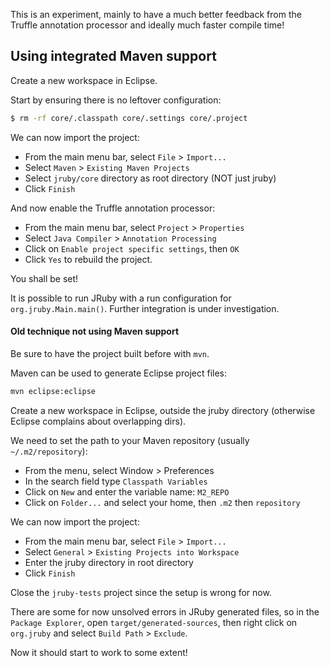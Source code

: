 This is an experiment, mainly to have a much better feedback from the Truffle annotation processor and ideally much faster compile time!

## Using integrated Maven support

Create a new workspace in Eclipse.

Start by ensuring there is no leftover configuration:
```bash
$ rm -rf core/.classpath core/.settings core/.project
```

We can now import the project:
* From the main menu bar, select `File` > `Import...`
* Select `Maven` > `Existing Maven Projects`
* Select `jruby/core` directory as root directory (NOT just jruby)
* Click `Finish`

And now enable the Truffle annotation processor:
* From the main menu bar, select `Project` > `Properties`
* Select `Java Compiler` > `Annotation Processing`
* Click on `Enable project specific settings`, then `OK`
* Click `Yes` to rebuild the project.

You shall be set!

It is possible to run JRuby with a run configuration for `org.jruby.Main.main()`.
Further integration is under investigation.

#### Old technique not using Maven support

Be sure to have the project built before with `mvn`.

Maven can be used to generate Eclipse project files:
```bash
mvn eclipse:eclipse
```

Create a new workspace in Eclipse, outside the jruby directory (otherwise Eclipse complains about overlapping dirs).

We need to set the path to your Maven repository (usually `~/.m2/repository`):
* From the menu, select Window > Preferences
* In the search field type `Classpath Variables`
* Click on `New` and enter the variable name: `M2_REPO`
* Click on `Folder...` and select your home, then `.m2` then `repository`

We can now import the project:
* From the main menu bar, select `File` > `Import...`
* Select `General` > `Existing Projects into Workspace`
* Enter the jruby directory in root directory
* Click `Finish`

Close the `jruby-tests` project since the setup is wrong for now.

There are some for now unsolved errors in JRuby generated files, so in the `Package Explorer`,
open `target/generated-sources`, then right click on `org.jruby` and select `Build Path` > `Exclude`.

Now it should start to work to some extent!
